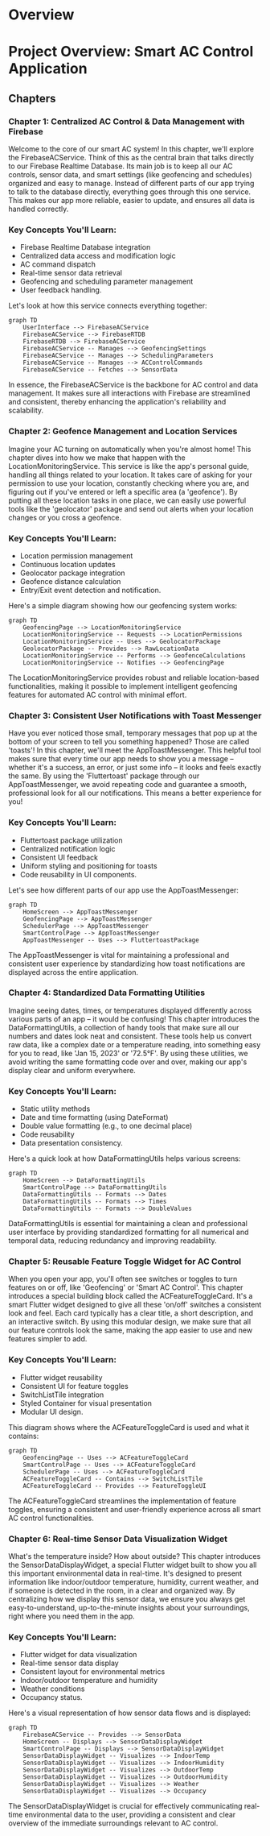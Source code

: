 # Overview

# Project Overview: Smart AC Control Application

## Chapters

### Chapter 1: Centralized AC Control & Data Management with Firebase

Welcome to the core of our smart AC system! In this chapter, we'll explore the FirebaseACService. Think of this as the central brain that talks directly to our Firebase Realtime Database. Its main job is to keep all our AC controls, sensor data, and smart settings (like geofencing and schedules) organized and easy to manage. Instead of different parts of our app trying to talk to the database directly, everything goes through this one service. This makes our app more reliable, easier to update, and ensures all data is handled correctly.

### Key Concepts You'll Learn:

*   Firebase Realtime Database integration
*   Centralized data access and modification logic
*   AC command dispatch
*   Real-time sensor data retrieval
*   Geofencing and scheduling parameter management
*   User feedback handling.

Let's look at how this service connects everything together:

```mermaid
graph TD
    UserInterface --> FirebaseACService
    FirebaseACService --> FirebaseRTDB
    FirebaseRTDB --> FirebaseACService
    FirebaseACService -- Manages --> GeofencingSettings
    FirebaseACService -- Manages --> SchedulingParameters
    FirebaseACService -- Manages --> ACControlCommands
    FirebaseACService -- Fetches --> SensorData
```

In essence, the FirebaseACService is the backbone for AC control and data management. It makes sure all interactions with Firebase are streamlined and consistent, thereby enhancing the application's reliability and scalability.

### Chapter 2: Geofence Management and Location Services

Imagine your AC turning on automatically when you're almost home! This chapter dives into how we make that happen with the LocationMonitoringService. This service is like the app's personal guide, handling all things related to your location. It takes care of asking for your permission to use your location, constantly checking where you are, and figuring out if you've entered or left a specific area (a 'geofence'). By putting all these location tasks in one place, we can easily use powerful tools like the 'geolocator' package and send out alerts when your location changes or you cross a geofence.

### Key Concepts You'll Learn:

*   Location permission management
*   Continuous location updates
*   Geolocator package integration
*   Geofence distance calculation
*   Entry/Exit event detection and notification.

Here's a simple diagram showing how our geofencing system works:

```mermaid
graph TD
    GeofencingPage --> LocationMonitoringService
    LocationMonitoringService -- Requests --> LocationPermissions
    LocationMonitoringService -- Uses --> GeolocatorPackage
    GeolocatorPackage -- Provides --> RawLocationData
    LocationMonitoringService -- Performs --> GeofenceCalculations
    LocationMonitoringService -- Notifies --> GeofencingPage
```

The LocationMonitoringService provides robust and reliable location-based functionalities, making it possible to implement intelligent geofencing features for automated AC control with minimal effort.

### Chapter 3: Consistent User Notifications with Toast Messenger

Have you ever noticed those small, temporary messages that pop up at the bottom of your screen to tell you something happened? Those are called 'toasts'! In this chapter, we'll meet the AppToastMessenger. This helpful tool makes sure that every time our app needs to show you a message – whether it's a success, an error, or just some info – it looks and feels exactly the same. By using the 'Fluttertoast' package through our AppToastMessenger, we avoid repeating code and guarantee a smooth, professional look for all our notifications. This means a better experience for you!

### Key Concepts You'll Learn:

*   Fluttertoast package utilization
*   Centralized notification logic
*   Consistent UI feedback
*   Uniform styling and positioning for toasts
*   Code reusability in UI components.

Let's see how different parts of our app use the AppToastMessenger:

```mermaid
graph TD
    HomeScreen --> AppToastMessenger
    GeofencingPage --> AppToastMessenger
    SchedulerPage --> AppToastMessenger
    SmartControlPage --> AppToastMessenger
    AppToastMessenger -- Uses --> FluttertoastPackage
```

The AppToastMessenger is vital for maintaining a professional and consistent user experience by standardizing how toast notifications are displayed across the entire application.

### Chapter 4: Standardized Data Formatting Utilities

Imagine seeing dates, times, or temperatures displayed differently across various parts of an app – it would be confusing! This chapter introduces the DataFormattingUtils, a collection of handy tools that make sure all our numbers and dates look neat and consistent. These tools help us convert raw data, like a complex date or a temperature reading, into something easy for you to read, like 'Jan 15, 2023' or '72.5°F'. By using these utilities, we avoid writing the same formatting code over and over, making our app's display clear and uniform everywhere.

### Key Concepts You'll Learn:

*   Static utility methods
*   Date and time formatting (using DateFormat)
*   Double value formatting (e.g., to one decimal place)
*   Code reusability
*   Data presentation consistency.

Here's a quick look at how DataFormattingUtils helps various screens:

```mermaid
graph TD
    HomeScreen --> DataFormattingUtils
    SmartControlPage --> DataFormattingUtils
    DataFormattingUtils -- Formats --> Dates
    DataFormattingUtils -- Formats --> Times
    DataFormattingUtils -- Formats --> DoubleValues
```

DataFormattingUtils is essential for maintaining a clean and professional user interface by providing standardized formatting for all numerical and temporal data, reducing redundancy and improving readability.

### Chapter 5: Reusable Feature Toggle Widget for AC Control

When you open your app, you'll often see switches or toggles to turn features on or off, like 'Geofencing' or 'Smart AC Control'. This chapter introduces a special building block called the ACFeatureToggleCard. It's a smart Flutter widget designed to give all these 'on/off' switches a consistent look and feel. Each card typically has a clear title, a short description, and an interactive switch. By using this modular design, we make sure that all our feature controls look the same, making the app easier to use and new features simpler to add.

### Key Concepts You'll Learn:

*   Flutter widget reusability
*   Consistent UI for feature toggles
*   SwitchListTile integration
*   Styled Container for visual presentation
*   Modular UI design.

This diagram shows where the ACFeatureToggleCard is used and what it contains:

```mermaid
graph TD
    GeofencingPage -- Uses --> ACFeatureToggleCard
    SmartControlPage -- Uses --> ACFeatureToggleCard
    SchedulerPage -- Uses --> ACFeatureToggleCard
    ACFeatureToggleCard -- Contains --> SwitchListTile
    ACFeatureToggleCard -- Provides --> FeatureToggleUI
```

The ACFeatureToggleCard streamlines the implementation of feature toggles, ensuring a consistent and user-friendly experience across all smart AC control functionalities.

### Chapter 6: Real-time Sensor Data Visualization Widget

What's the temperature inside? How about outside? This chapter introduces the SensorDataDisplayWidget, a special Flutter widget built to show you all this important environmental data in real-time. It's designed to present information like indoor/outdoor temperature, humidity, current weather, and if someone is detected in the room, in a clear and organized way. By centralizing how we display this sensor data, we ensure you always get easy-to-understand, up-to-the-minute insights about your surroundings, right where you need them in the app.

### Key Concepts You'll Learn:

*   Flutter widget for data visualization
*   Real-time sensor data display
*   Consistent layout for environmental metrics
*   Indoor/outdoor temperature and humidity
*   Weather conditions
*   Occupancy status.

Here's a visual representation of how sensor data flows and is displayed:

```mermaid
graph TD
    FirebaseACService -- Provides --> SensorData
    HomeScreen -- Displays --> SensorDataDisplayWidget
    SmartControlPage -- Displays --> SensorDataDisplayWidget
    SensorDataDisplayWidget -- Visualizes --> IndoorTemp
    SensorDataDisplayWidget -- Visualizes --> IndoorHumidity
    SensorDataDisplayWidget -- Visualizes --> OutdoorTemp
    SensorDataDisplayWidget -- Visualizes --> OutdoorHumidity
    SensorDataDisplayWidget -- Visualizes --> Weather
    SensorDataDisplayWidget -- Visualizes --> Occupancy
```

The SensorDataDisplayWidget is crucial for effectively communicating real-time environmental data to the user, providing a consistent and clear overview of the immediate surroundings relevant to AC control.

